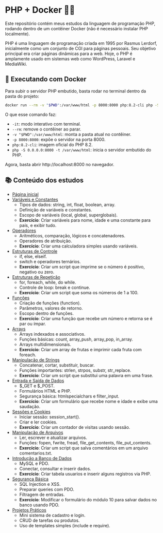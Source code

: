 # PHP + Docker 🐳🐘

Este repositório contém meus estudos da linguagem de programação PHP, rodando dentro de um contêiner Docker (não é necessário instalar PHP localmente). <br>

PHP é uma linguagem de programação criada em 1995 por Rasmus Lerdorf, inicialmente como um conjunto de CGI para páginas pessoais.
Seu objetivo principal era criar páginas dinâmicas para a web. Hoje, o PHP é amplamente usado em sistemas web como WordPress, Laravel e MediaWiki.

## 🚀 Executando com Docker
Para subir o servidor PHP embutido, basta rodar no terminal dentro da pasta do projeto:

```bash
docker run --rm -v "$PWD":/var/www/html -p 8000:8000 php:8.2-cli php -S 0.0.0.0:8000 -t /var/www/html
```

O que esse comando faz: <br>
- `-it`: modo interativo com terminal.
- `--rm`: remove o contêiner ao parar.
- `-v "$PWD":/var/www/html`: monta a pasta atual no contêiner.
- `-p 8000:8000`: expõe o servidor na porta 8000.
- `php:8.2-cli`: imagem oficial do PHP 8.2.
- `php -S 0.0.0.0:8000 -t /var/www/html`: inicia o servidor embutido do PHP.

Agora, basta abrir http://localhost:8000 no navegador.

## 📚 Conteúdo dos estudos

- [Página inicial](index.php)
- [Variáveis e Constantes](./estudos/variaveis.php)
    - Tipos de dados: string, int, float, boolean, array.
    - Definição de variáveis e constantes.
    - Escopo de variáveis (local, global, superglobais).
    - **Exercício**: Criar variáveis para nome, idade e uma constante para país, e exibir tudo.
- [Operadores](./estudos/operadores.php)
    - Aritméticos, comparação, lógicos e concatenadores.
    - Operadores de atribuição.
    - **Exercício**: Criar uma calculadora simples usando variáveis.
- [Estruturas de Controle](./estudos/estrutura-controle.php)
    - if, else, elseif.
    - switch e operadores ternários.
    - **Exercício**: Criar um script que imprime se o número é positivo, negativo ou zero.
- [Estruturas de Repetição](./estudos/estrutura-repeticao.php)
    - for, foreach, while, do while.
    - Controle de loop: break e continue.
    - **Exercício**: Criar um script que soma os números de 1 a 100.
- [Funções](./estudos/funcoes.php)
    - Criação de funções (function).
    - Parâmetros, valores de retorno.
    - Escopo dentro de funções.
    - **Exercício**: Criar uma função que recebe um número e retorna se é par ou ímpar.
- [Arrays](./estudos/arrays.php)
    - Arrays indexados e associativos.
    - Funções básicas: count, array_push, array_pop, in_array.
    - Arrays multidimensionais.
    - **Exercício**: Criar um array de frutas e imprimir cada fruta com foreach.
- [Manipulação de Strings](./estudos/funcoes.php)
    - Concatenar, cortar, substituir, buscar.
    - Funções importantes: strlen, strpos, substr, str_replace.
    - **Exercício**: Criar um script que substitui uma palavra em uma frase.
- [Entrada e Saída de Dados](./estudos/funcoes.php)
    - $_GET e $_POST.
    - Formulários HTML e PHP.
    - Segurança básica: htmlspecialchars e filter_input.
    - **Exercício**: Criar um formulário que recebe nome e idade e exibe uma saudação.
- [Sessões e Cookies]()
    - Iniciar sessão: session_start().
    - Criar e ler cookies.
    - **Exercício**: Criar um contador de visitas usando sessão.
- [Manipulação de Arquivos]()
    - Ler, escrever e atualizar arquivos.
    - Funções: fopen, fwrite, fread, file_get_contents, file_put_contents.
    - **Exercício**: Criar um script que salva comentários em um arquivo comentarios.txt.
- [Introdução a Banco de Dados]()
    - MySQL e PDO.
    - Conectar, consultar e inserir dados.
    - **Exercício**: Criar tabela usuarios e inserir alguns registros via PHP.
- [Segurança Básica]()
    - SQL Injection e XSS.
    - Preparar queries com PDO.
    - Filtragem de entradas.
    - **Exercício**: Modificar o formulário do módulo 10 para salvar dados no banco usando PDO.
- [Projetos Práticos]()
    - Mini sistema de cadastro e login.
    - CRUD de tarefas ou produtos.
    - Uso de templates simples (include e require).

<!-- pasta estudos/ e projetos/ -->